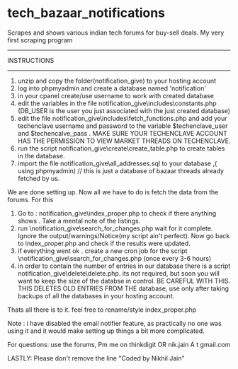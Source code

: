 tech_bazaar_notifications
=========================

Scrapes and shows various indian tech forums for buy-sell deals. My very first scraping program

****************
INSTRUCTIONS
****************

1. unzip and copy the folder(notification_give) to your hosting account
2. log into phpmyadmin and create a database named 'notification'
3. in your cpanel create/use username to work with created database
3. edit the variables in the file notification_give\includes\constants.php (DB_USER is the user you just associated with the just created database) 
4. edit the file notification_give\includes\fetch_functions.php and add your techenclave username and password to the variable $techenclave_user and $techencalve_pass . MAKE SURE YOUR TECHENCLAVE ACCOUNT HAS THE PERMISSION TO VIEW MARKET THREADS ON TECHENCLAVE.
5. run the script notification_give\create\create_table.php to create tables in the database.
6. import the file notification_give\all_addresses.sql to your database ,( using phpmyadmin) // this is just a database of bazaar threads already fetched by us.

We are done setting up. Now all we have to do is fetch the data from the forums. For this 

1. Go to : notification_give\index_proper.php to check if there anything shows . Take a mental note of the listings.
2. run \notification_give\search_for_changes.php wait for it complete. Ignore the output/warnings/Notice(my script ain't perfect). Now go back to index_proper.php and check if the results were updated.
3. if everything went ok . create a new cron job for the script \notification_give\search_for_changes.php (once every 3-6 hours)
4. in order to contain the number of entries in our database there is a script notification_give\delete\delete.php. its not required, but soon you will want to 
    keep the size of the databse in control. BE CAREFUL WITH THIS. THIS DELETES OLD ENTRIES FROM THE database, use only after taking backups of all the databases in your hosting account. 

Thats all there is to it. feel free to rename/style index_proper.php  

Note : i have disabled the email notifier feature, as practically no one was using it and it would make setting up things a bit more complicated.

For questions: use the forums, Pm me on thinkdigit OR nik.jain A t gmail.com

LASTLY: Please don't remove the line "Coded by Nikhil Jain"